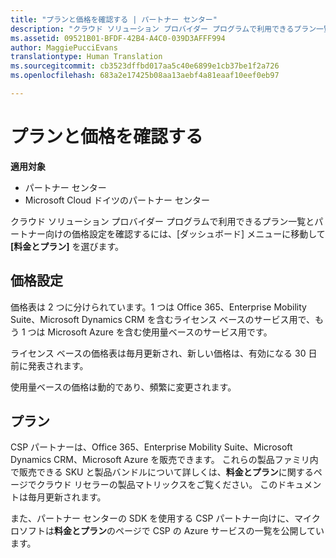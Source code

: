 ```yaml
---
title: "プランと価格を確認する | パートナー センター"
description: "クラウド ソリューション プロバイダー プログラムで利用できるプラン一覧とパートナー向けの価格設定を確認するには、[ダッシュボード] メニューに移動して [料金とプラン] を選びます。"
ms.assetid: 09521B01-BFDF-42B4-A4C0-039D3AFFF994
author: MaggiePucciEvans
translationtype: Human Translation
ms.sourcegitcommit: cb3523dffbd017aa5c40e6899e1cb37be1f2a726
ms.openlocfilehash: 683a2e17425b08aa13aebf4a81eaaf10eef0eb97

---
```


# プランと価格を確認する

**適用対象**

-  パートナー センター
-  Microsoft Cloud ドイツのパートナー センター

クラウド ソリューション プロバイダー プログラムで利用できるプラン一覧とパートナー向けの価格設定を確認するには、[ダッシュボード] メニューに移動して **[料金とプラン]** を選びます。

## 価格設定


価格表は 2 つに分けられています。1 つは Office 365、Enterprise Mobility Suite、Microsoft Dynamics CRM を含むライセンス ベースのサービス用で、もう 1 つは Microsoft Azure を含む使用量ベースのサービス用です。

ライセンス ベースの価格表は毎月更新され、新しい価格は、有効になる 30 日前に発表されます。

使用量ベースの価格は動的であり、頻繁に変更されます。

## プラン


CSP パートナーは、Office 365、Enterprise Mobility Suite、Microsoft Dynamics CRM、Microsoft Azure を販売できます。 これらの製品ファミリ内で販売できる SKU と製品バンドルについて詳しくは、**料金とプラン**に関するページでクラウド リセラーの製品マトリックスをご覧ください。 このドキュメントは毎月更新されます。

また、パートナー センターの SDK を使用する CSP パートナー向けに、マイクロソフトは**料金とプラン**のページで CSP の Azure サービスの一覧を公開しています。

 

 






<!--HONumber=Jan17_HO2-->


